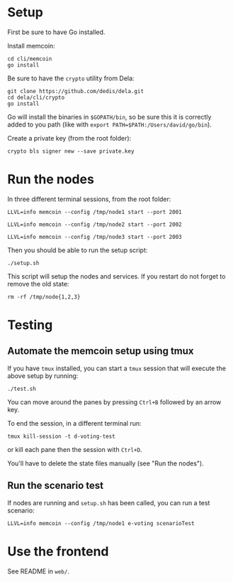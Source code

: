 # Setup

First be sure to have Go installed.

Install memcoin:

```
cd cli/memcoin
go install
```

Be sure to have the `crypto` utility from Dela:

```
git clone https://github.com/dedis/dela.git
cd dela/cli/crypto
go install
```

Go will install the binaries in `$GOPATH/bin`, so be sure this it is correctly
added to you path (like with `export PATH=$PATH:/Users/david/go/bin`).

Create a private key (from the root folder):

```
crypto bls signer new --save private.key
```

# Run the nodes
In three different terminal sessions, from the root folder:

```
LLVL=info memcoin --config /tmp/node1 start --port 2001

LLVL=info memcoin --config /tmp/node2 start --port 2002

LLVL=info memcoin --config /tmp/node3 start --port 2003
```

Then you should be able to run the setup script:

```
./setup.sh
```

This script will setup the nodes and services. If you restart do not forget to
remove the old state:

```
rm -rf /tmp/node{1,2,3}
```

# Testing
## Automate the memcoin setup using tmux
If you have `tmux` installed, you can start a `tmux` session that will execute the above setup by running:
```
./test.sh
```
You can move around the panes by pressing `Ctrl+B` followed by an arrow key.

To end the session, in a different terminal run:
```
tmux kill-session -t d-voting-test
```
or kill each pane then the session with `Ctrl+D`.

You'll have to delete the state files manually (see "Run the nodes").

## Run the scenario test

If nodes are running and `setup.sh` has been called, you can run a test
scenario:

```
LLVL=info memcoin --config /tmp/node1 e-voting scenarioTest
```

# Use the frontend

See README in `web/`.
